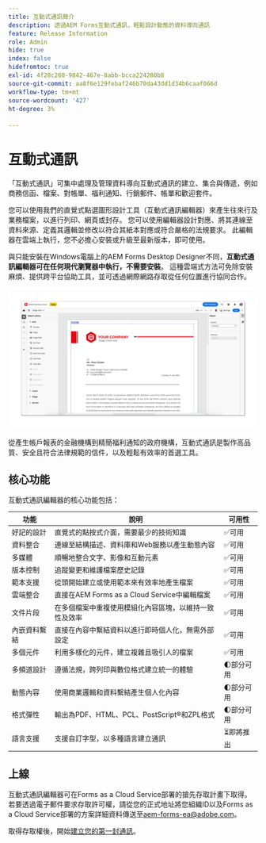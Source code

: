 ```yaml
---
title: 互動式通訊簡介
description: 透過AEM Forms互動式通訊，輕鬆設計動態的資料導向通訊
feature: Release Information
role: Admin
hide: true
index: false
hidefromtoc: true
exl-id: 4f28c260-9842-467e-8abb-bcca224280b8
source-git-commit: aa8f6e129febaf246b70da43dd1d34b6caaf066d
workflow-type: tm+mt
source-wordcount: '427'
ht-degree: 3%

---
```


# 互動式通訊

「互動式通訊」可集中處理及管理資料導向互動式通訊的建立、集合與傳遞，例如商務信函、檔案、對帳單、福利通知、行銷郵件、帳單和歡迎套件。

您可以使用我們的直覺式點選圖形設計工具（互動式通訊編輯器）來產生往來行及業務檔案，以進行列印、網頁或封存。 您可以使用編輯器設計對應、將其連線至資料來源、定義其邏輯並修改以符合其紙本對應或符合嚴格的法規要求。 此編輯器在雲端上執行，您不必擔心安裝或升級至最新版本，即可使用。

與只能安裝在Windows電腦上的AEM Forms Desktop Designer不同，**互動式通訊編輯器可在任何現代瀏覽器中執行，不需要安裝**。 這種雲端式方法可免除安裝麻煩、提供跨平台協助工具，並可透過網際網路存取從任何位置進行協同合作。

![互動式通訊編輯器](/help/forms/assets/ic-editor.png)

從產生帳戶報表的金融機構到精簡福利通知的政府機構，互動式通訊是製作高品質、安全且符合法律規範的信件，以及輕鬆有效率的首選工具。


## 核心功能

互動式通訊編輯器的核心功能包括：

| 功能 | 說明 | 可用性 |
|------------|-------------|--------------|
| 好記的設計 | 直覺式的點按式介面，需要最少的技術知識 | ✅可用 |
| 資料整合 | 連線至結構描述、資料庫和Web服務以產生動態內容 | ✅可用 |
| 多媒體 | 順暢地整合文字、影像和互動元素 | ✅可用 |
| 版本控制 | 追蹤變更和維護檔案歷史記錄 | ✅可用 |
| 範本支援 | 從頭開始建立或使用範本來有效率地產生檔案 | ✅可用 |
| 雲端整合 | 直接在AEM Forms as a Cloud Service中編輯檔案 | ✅可用 |
| 文件片段 | 在多個檔案中重複使用模組化內容區塊，以維持一致性及效率 | ✅可用 |
| 內嵌資料繫結 | 直接在內容中繫結資料以進行即時個人化，無需外部設定 | ✅可用 |
| 多個元件 | 利用多樣化的元件，建立複雜且吸引人的檔案 | ✅可用 |
| 多頻道設計 | 遵循法規，跨列印與數位格式建立統一的體驗 | 🌓部分可用 |
| 動態內容 | 使用商業邏輯和資料繫結產生個人化內容 | 🌓部分可用 |
| 格式彈性 | 輸出為PDF、HTML、PCL、PostScript®️和ZPL格式 | 🌓部分可用 |
| 語言支援 | 支援自訂字型，以多種語言建立通訊 | ⏳即將推出 |

## 上線

互動式通訊編輯器可在Forms as a Cloud Service部署的搶先存取計畫下取得。 若要透過電子郵件要求存取許可權，請從您的正式地址將您組織ID以及Forms as a Cloud Service部署的方案詳細資料傳送至[aem-forms-ea@adobe.com](mailto:aem-forms-ea@adobe.com)。

取得存取權後，開始[建立您的第一封通訊](https://video.tv.adobe.com/v/3444094/)。

<!-- 

## Next

* Create your first correspondence
* Frequently asked issues


* Familiarize yourself with terminology and concepts
* Walkthrough of interactive communications editor
* Create a fragment
* Preview and test a correspondence

-->
